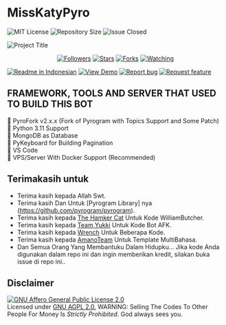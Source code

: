 # MissKatyPyro

<!--Badges-->
![MIT License][license-shield] ![Repository Size][repository-size-shield] ![Issue Closed][issue-closed-shield]

<!--Project Title Image-->
![Project Title]("https://repository-images.githubusercontent.com/433350689/26cb713b-43c3-4dec-94cb-6c80599547e8")

<p align="center">
<a href="https://github.com/yasirarism?tab=followers"><img title="Followers" src="https://img.shields.io/github/followers/yasirarism?color=green&style=flat-square"></a>
<a href="https://github.com/yasirarism/MissKatyPyro/stargazers/"><img title="Stars" src="https://img.shields.io/github/stars/yasirarism/MissKatyPyro?color=white&style=flat-square"></a>
<a href="https://github.com/yasirarism/MissKatyPyro/network/members"><img title="Forks" src="https://img.shields.io/github/forks/yasirarism/MissKatyPyro?color=yellow&style=flat-square"></a>
<a href="https://github.com/yasirarism/MissKatyPyro/watchers"><img title="Watching" src="https://img.shields.io/github/watchers/yasirarism/MissKatyPyro?label=Watchers&color=red&style=flat-square"></a>
</p>

<!--Project Buttons-->
 [![Readme in Indonesian][readme-ko-shield]][readme-ko-url] [![View Demo][view-demo-shield]][view-demo-url] [![Report bug][report-bug-shield]][report-bug-url] [![Request feature][request-feature-shield]][request-feature-url]

## FRAMEWORK, TOOLS AND SERVER THAT USED TO BUILD THIS BOT
 🌱 PyroFork v2.x.x (Fork of Pyrogram with Topics Support and Some Patch)<br>
 🌱 Python 3.11 Support<br>
 🌱 MongoDB as Database<br>
 🌱 PyKeyboard for Building Pagination<br>
 🌱 VS Code<br>
 🌱 VPS/Server With Docker Support (Recommended)<br>



## Terimakasih untuk
  - Terima kasih kepada Allah Swt.
  - Terima kasih Dan Untuk [Pyrogram Library] nya (https://github.com/pyrogram/pyrogram).
  - Terima kasih kepada [The Hamker Cat](https://github.com/TheHamkerCat) Untuk Kode WilliamButcher.
  - Terima kasih kepada [Team Yukki](https://github.com/TeamYukki) Untuk Kode Bot AFK.
  - Terima kasih kepada [Wrench](https://github.com/EverythingSuckz) Untuk Beberapa Kode.
  - Terima kasih kepada [AmanoTeam](https://github.com/AmanoTeam) Untuk Template MultiBahasa.
  - Dan Semua Orang Yang Membantuku Dalam Hidupku...
  Jika kode Anda digunakan dalam repo ini dan ingin memberikan kredit, silakan buka issue di repo ini..

## Disclaimer
[![GNU Affero General Public License 2.0](https://www.gnu.org/graphics/agplv3-155x51.png)](https://www.gnu.org/licenses/agpl-3.0.en.html#header)    
Licensed under [GNU AGPL 2.0.](https://github.com/yasirarism/MissKatyPyro/blob/master/LICENSE)
WARNING: Selling The Codes To Other People For Money Is *Strictly Prohibited*. God always sees you.

<!--Url for Badges-->
[license-shield]: https://img.shields.io/github/license/yasirarism/MissKatyPyro?labelColor=D8D8D8&color=04B4AE
[repository-size-shield]: https://img.shields.io/github/repo-size/yasirarism/MissKatyPyro?labelColor=D8D8D8&color=BE81F7
[issue-closed-shield]: https://img.shields.io/github/issues-closed/yasirarism/MissKatyPyro?labelColor=D8D8D8&color=FE9A2E

<!--Url for Buttons-->
[readme-ko-shield]: https://img.shields.io/badge/-readme%20in%20Indonesian-2E2E2E?style=for-the-badge
[view-demo-shield]: https://img.shields.io/badge/-%F0%9F%98%8E%20view%20demo-F3F781?style=for-the-badge
[view-demo-url]: https://t.me/MissKatyPyro
[report-bug-shield]: https://img.shields.io/badge/-%F0%9F%90%9E%20report%20bug-F5A9A9?style=for-the-badge
[report-bug-url]: https://github.com/yasirarism/MissKatyPyro/issues
[request-feature-shield]: https://img.shields.io/badge/-%E2%9C%A8%20request%20feature-A9D0F5?style=for-the-badge
[request-feature-url]: https://github.com/yasirarism/MissKatyPyro/issues

<!--URLS-->
[readme-ko-url]: README.id.md
